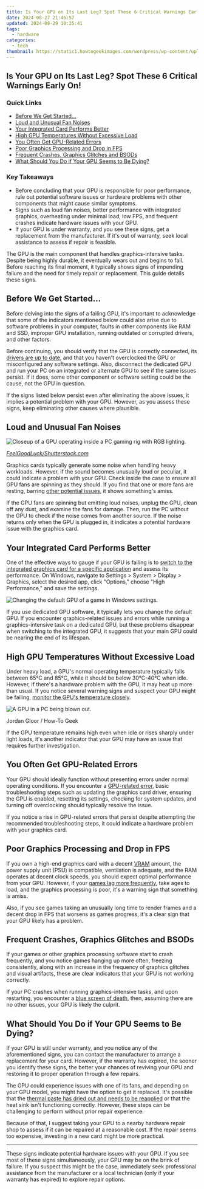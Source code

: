 ```yaml
---
title: Is Your GPU on Its Last Leg? Spot These 6 Critical Warnings Early On!
date: 2024-08-27 21:46:57
updated: 2024-08-29 10:25:41
tags:
  - hardware
categories:
  - tech
thumbnail: https://static1.howtogeekimages.com/wordpress/wp-content/uploads/2024/04/a-gpu-with-a-warning-icon.jpg
---
```


## Is Your GPU on Its Last Leg? Spot These 6 Critical Warnings Early On!

### Quick Links

* [Before We Get Started…](https://instagram-videos.techidaily.com/new-your-path-to-an-elite-online-presence-six-strategic-methods-for-instagram-fame-for-2024/)
* [Loud and Unusual Fan Noises](https://some-approaches.techidaily.com/2024-approved-top-church-streaming-services-for-the-digital-age/)
* [Your Integrated Card Performs Better](https://remote-screen-capture.techidaily.com/in-2024-mastering-screenshots-a-guide-to-premium-recorders/)
* [High GPU Temperatures Without Excessive Load](https://extra-resources.techidaily.com/mastering-the-name-game-for-top-podcast-titles/)
* [You Often Get GPU-Related Errors](https://win-able.techidaily.com/resolving-playstation-to-pc-compatibility-mastering-yakuza-6-performance-fixes/)
* [Poor Graphics Processing and Drop in FPS](https://location-social.techidaily.com/how-to-hidefake-snapchat-location-on-your-asus-rog-phone-8-drfone-by-drfone-virtual-android/)
* [Frequent Crashes, Graphics Glitches and BSODs](https://extra-information.techidaily.com/create-compelling-compositions-with-iphone-the-power-of-leading-lines/)
* [What Should You Do if Your GPU Seems to Be Dying?](https://location-social.techidaily.com/in-2024-how-to-fake-snapchat-location-without-jailbreak-on-poco-f5-5g-drfone-by-drfone-virtual-android/)

### Key Takeaways

* Before concluding that your GPU is responsible for poor performance, rule out potential software issues or hardware problems with other components that might cause similar symptoms.
* Signs such as loud fan noises, better performance with integrated graphics, overheating under minimal load, low FPS, and frequent crashes indicate hardware issues with your GPU.
* If your GPU is under warranty, and you see these signs, get a replacement from the manufacturer. If it's out of warranty, seek local assistance to assess if repair is feasible.

 The GPU is the main component that handles graphics-intensive tasks. Despite being highly durable, it eventually wears out and begins to fail. Before reaching its final moment, it typically shows signs of impending failure and the need for timely repair or replacement. This guide details these signs.

##  Before We Get Started…

 Before delving into the signs of a failing GPU, it's important to acknowledge that some of the indicators mentioned below could also arise due to software problems in your computer, faults in other components like RAM and SSD, improper GPU installation, running outdated or corrupted drivers, and other factors.

 Before continuing, you should verify that the GPU is correctly connected, its [drivers are up to date](https://hardware-tips.techidaily.com/navigating-through-circuitry-top-tech-reviews-by-toms-trustworthy-team/), and that you haven't overclocked the GPU or misconfigured any software settings. Also, disconnect the dedicated GPU and run your PC on an integrated or alternate GPU to see if the same issues persist. If it does, some other component or software setting could be the cause, not the GPU in question.

 If the signs listed below persist even after eliminating the above issues, it implies a potential problem with your GPU. However, as you assess these signs, keep eliminating other causes where plausible.

##  Loud and Unusual Fan Noises

![Closeup of a GPU operating inside a PC gaming rig with RGB lighting.](https://static1.howtogeekimages.com/wordpress/wp-content/uploads/2022/12/shutterstock_1590467296.jpg) 

_[FeelGoodLuck/Shutterstock.com](https://www.shutterstock.com/image-photo/close-inside-desktop-pc-gaming-cooling-1590467296)_

 Graphics cards typically generate some noise when handling heavy workloads. However, if the sound becomes unusually loud or peculiar, it could indicate a problem with your GPU. Check inside the case to ensure all GPU fans are spinning as they should. If you find that one or more fans are resting, barring [other potential issues](https://snapchat-videos.techidaily.com/updated-step-by-step-screen-recording-snapshots-on-mobile/), it shows something's amiss.

 If the GPU fans are spinning but emitting loud noises, unplug the GPU, clean off any dust, and examine the fans for damage. Then, run the PC without the GPU to check if the noise comes from another source. If the noise returns only when the GPU is plugged in, it indicates a potential hardware issue with the graphics card.

##  Your Integrated Card Performs Better

 One of the effective ways to gauge if your GPU is failing is to [switch to the integrated graphics card for a specific application](https://sim-unlock.techidaily.com/top-11-free-apps-to-check-imei-on-oppo-reno-8t-phones-by-drfone-android/) and assess its performance. On Windows, navigate to Settings > System > Display > Graphics, select the desired app, click "Options," choose "High Performance," and save the settings.

![Changing the default GPU of a game in Windows settings.](https://static1.howtogeekimages.com/wordpress/wp-content/uploads/2024/04/1-changing-the-default-gpu-of-a-game-in-windows-settings.jpg) 

 If you use dedicated GPU software, it typically lets you change the default GPU. If you encounter graphics-related issues and errors while running a graphics-intensive task on a dedicated GPU, but these problems disappear when switching to the integrated GPU, it suggests that your main GPU could be nearing the end of its lifespan.

##  High GPU Temperatures Without Excessive Load

 Under heavy load, a GPU's normal operating temperature typically falls between 65°C and 85°C, while it should be below 30°C-40°C when idle. However, if there's a hardware problem with the GPU, it may heat up more than usual. If you notice several warning signs and suspect your GPU might be failing, [monitor the GPU's temperature closely](https://location-social.techidaily.com/in-2024-set-your-preferred-job-location-on-linkedin-app-of-your-realme-narzo-60-pro-5g-drfone-by-drfone-virtual-android/).

![A GPU in a PC being blown out.](https://static1.howtogeekimages.com/wordpress/wp-content/uploads/2023/11/52975045925_006246f707_o.jpg) 

Jordan Gloor / How-To Geek  
  
 If the GPU temperature remains high even when idle or rises sharply under light loads, it's another indicator that your GPU may have an issue that requires further investigation.

##  You Often Get GPU-Related Errors

 Your GPU should ideally function without presenting errors under normal operating conditions. If you encounter a [GPU-related error](https://facebook-video-files.techidaily.com/new-2024-approved-exclusive-fb-download-tools-optimized-for-firefox-users/), basic troubleshooting steps such as updating the graphics card driver, ensuring the GPU is enabled, resetting its settings, checking for system updates, and turning off overclocking should typically resolve the issue.

 If you notice a rise in GPU-related errors that persist despite attempting the recommended troubleshooting steps, it could indicate a hardware problem with your graphics card.

##  Poor Graphics Processing and Drop in FPS

 If you own a high-end graphics card with a decent [VRAM](https://extra-support.techidaily.com/new-premium-selection-of-apple-and-android-camera-slow-motion-apps/) amount, the power supply unit (PSU) is compatible, ventilation is adequate, and the RAM operates at decent clock speeds, you should expect optimal performance from your GPU. However, if your [games lag more frequently](https://change-location.techidaily.com/how-to-teleport-your-gps-location-on-motorola-moto-g-5g-2023-drfone-by-drfone-virtual-android/), take ages to load, and the graphics processing is poor, it's a warning sign that something is amiss.

 Also, if you see games taking an unusually long time to render frames and a decent drop in FPS that worsens as games progress, it's a clear sign that your GPU likely has a problem.

##  Frequent Crashes, Graphics Glitches and BSODs

 If your games or other graphics processing software start to crash frequently, and you notice games hanging up more often, freezing consistently, along with an increase in the frequency of graphics glitches and visual artifacts, these are clear indicators that your GPU is not working correctly.

 If your PC crashes when running graphics-intensive tasks, and upon restarting, you encounter a [blue screen of death](https://visual-screen-recording.techidaily.com/updated-2024-approved-innovative-approaches-to-ppt-video-captures/), then, assuming there are no other issues, your GPU is likely the culprit.

##  What Should You Do if Your GPU Seems to Be Dying?

 If your GPU is still under warranty, and you notice any of the aforementioned signs, you can contact the manufacturer to arrange a replacement for your card. However, if the warranty has expired, the sooner you identify these signs, the better your chances of reviving your GPU and restoring it to proper operation through a few repairs.

 The GPU could experience issues with one of its fans, and depending on your GPU model, you might have the option to get it replaced. It's possible that the [thermal paste has dried out and needs to be reapplied](https://extra-lessons.techidaily.com/amplify-your-iphones-secrets-to-great-silhouettes-for-2024/) or that the heat sink isn't functioning correctly. However, these steps can be challenging to perform without prior repair experience.

 Because of that, I suggest taking your GPU to a nearby hardware repair shop to assess if it can be repaired at a reasonable cost. If the repair seems too expensive, investing in a new card might be more practical.

---

 These signs indicate potential hardware issues with your GPU. If you see most of these signs simultaneously, your GPU may be on the brink of failure. If you suspect this might be the case, immediately seek professional assistance from the manufacturer or a local technician (only if your warranty has expired) to explore repair options.

<ins class="adsbygoogle"
     style="display:block"
     data-ad-format="autorelaxed"
     data-ad-client="ca-pub-7571918770474297"
     data-ad-slot="1223367746"></ins>



<ins class="adsbygoogle"
     style="display:block"
     data-ad-client="ca-pub-7571918770474297"
     data-ad-slot="8358498916"
     data-ad-format="auto"
     data-full-width-responsive="true"></ins>
